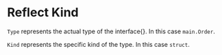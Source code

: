 # Reflect Kind

`Type` represents the actual type of the interface{}. In this case `main.Order`.

`Kind` represents the specific kind of the type. In this case `struct`.
